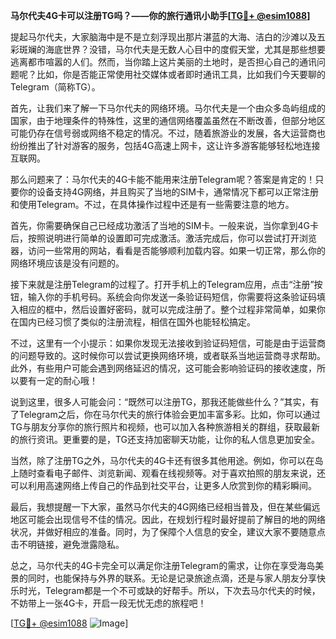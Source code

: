 **马尔代夫4G卡可以注册TG吗？——你的旅行通讯小助手[[TG💪+ @esim1088](https://t.me/s/esim1088)]**

提起马尔代夫，大家脑海中是不是立刻浮现出那片湛蓝的大海、洁白的沙滩以及五彩斑斓的海底世界？没错，马尔代夫是无数人心目中的度假天堂，尤其是那些想要逃离都市喧嚣的人们。然而，当你踏上这片美丽的土地时，是否担心自己的通讯问题呢？比如，你是否能正常使用社交媒体或者即时通讯工具，比如我们今天要聊的Telegram（简称TG）。

首先，让我们来了解一下马尔代夫的网络环境。马尔代夫是一个由众多岛屿组成的国家，由于地理条件的特殊性，这里的通信网络覆盖虽然在不断改善，但部分地区可能仍存在信号弱或网络不稳定的情况。不过，随着旅游业的发展，各大运营商也纷纷推出了针对游客的服务，包括4G高速上网卡，这让许多游客能够轻松地连接互联网。

那么问题来了：马尔代夫的4G卡能不能用来注册Telegram呢？答案是肯定的！只要你的设备支持4G网络，并且购买了当地的SIM卡，通常情况下都可以正常注册和使用Telegram。不过，在具体操作过程中还是有一些需要注意的地方。

首先，你需要确保自己已经成功激活了当地的SIM卡。一般来说，当你拿到4G卡后，按照说明进行简单的设置即可完成激活。激活完成后，你可以尝试打开浏览器，访问一些常用的网站，看看是否能够顺利加载内容。如果一切正常，那么你的网络环境应该是没有问题的。

接下来就是注册Telegram的过程了。打开手机上的Telegram应用，点击“注册”按钮，输入你的手机号码。系统会向你发送一条验证码短信，你需要将这条验证码填入相应的框中，然后设置好密码，就可以完成注册了。整个过程非常简单，如果你在国内已经习惯了类似的注册流程，相信在国外也能轻松搞定。

不过，这里有一个小提示：如果你发现无法接收到验证码短信，可能是由于运营商的问题导致的。这时候你可以尝试更换网络环境，或者联系当地运营商寻求帮助。此外，有些用户可能会遇到网络延迟的情况，这可能会影响验证码的接收速度，所以要有一定的耐心哦！

说到这里，很多人可能会问：“既然可以注册TG，那我还能做些什么？”其实，有了Telegram之后，你在马尔代夫的旅行体验会更加丰富多彩。比如，你可以通过TG与朋友分享你的旅行照片和视频，也可以加入各种旅游相关的群组，获取最新的旅行资讯。更重要的是，TG还支持加密聊天功能，让你的私人信息更加安全。

当然，除了注册TG之外，马尔代夫的4G卡还有很多其他用途。例如，你可以在岛上随时查看电子邮件、浏览新闻、观看在线视频等。对于喜欢拍照的朋友来说，还可以利用高速网络上传自己的作品到社交平台，让更多人欣赏到你的精彩瞬间。

最后，我想提醒一下大家，虽然马尔代夫的4G网络已经相当普及，但在某些偏远地区可能会出现信号不佳的情况。因此，在规划行程时最好提前了解目的地的网络状况，并做好相应的准备。同时，为了保障个人信息的安全，建议大家不要随意点击不明链接，避免泄露隐私。

总之，马尔代夫的4G卡完全可以满足你注册Telegram的需求，让你在享受海岛美景的同时，也能保持与外界的联系。无论是记录旅途点滴，还是与家人朋友分享快乐时光，Telegram都是一个不可或缺的好帮手。所以，下次去马尔代夫的时候，不妨带上一张4G卡，开启一段无忧无虑的旅程吧！

[[TG💪+ @esim1088](https://t.me/s/esim1088) ![Image](https://i.postimg.cc/4NQfJmqS/Snipaste-2025-05-13-00-14-12.png)]